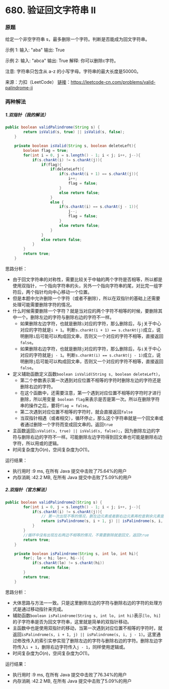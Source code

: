 # 680. 验证回文字符串 Ⅱ

### 原题
给定一个非空字符串 s，最多删除一个字符。判断是否能成为回文字符串。

示例 1:
输入: "aba"
输出: True

示例 2:
输入: "abca"
输出: True
解释: 你可以删除c字符。

注意:
字符串只包含从 a-z 的小写字母。字符串的最大长度是50000。

来源：力扣（LeetCode）
[链接](https://leetcode-cn.com/problems/valid-palindrome-ii)：https://leetcode-cn.com/problems/valid-palindrome-ii

### 两种解法

##### 1.双指针（我的解法）

```java
public boolean validPalindrome(String s) {
        return isValid(s, true) || isValid(s, false);
    }

    private boolean isValid(String s, boolean deleteLeft){
        boolean flag = true;
        for(int i = 0, j = s.length() - 1; i < j; i++, j--){
            if(s.charAt(i) != s.charAt(j)){
                if(flag){
                    if(deleteLeft){
                        if(s.charAt(i + 1) == s.charAt(j)){
                            i++;
                            flag = false;
                        }
                        else return false;
                    }
                    else {
                        if(s.charAt(i) == s.charAt(j - 1)){
                            j--;
                            flag = false;
                        }
                        else return false;
                    }
                }
                else return false;
            }
        }
        return true;
    }
```

思路分析：

* 由于回文字符串的对称性，需要比较关于中轴的两个字符是否相等，所以都是使用双指针，一个指向字符串的头，另外一个指向字符串的尾，对比完一组字符后，两个指针均向中心移动一个位置。
* 但是本题中允许删除一个字符（或者不删除），所以在双指针的基础上还需要处理可能需要删除字符的情况。
* 什么时候需要删除一个字符？就是当对应的两个字符不相等的时候，要删除其中一个。删除左边的字符与删除右边的字符不一样。
    * 如果删除左边字符，也就是删除`i`对应的字符，那么删除后，与`j`关于中心对应的字符就是`i + 1`。判断`s.charAt(i + 1) == s.charAt(j)`成立，说明删除`i`后可能可以构成回文串，否则又一个对应的字符不相等，直接返回`false`。
    * 如果删除右边字符，也就是删除`j`对应的字符，那么删除后，与`i`关于中心对应的字符就是`j - 1`。判断`s.charAt(i) == s.charAt(j - 1)`成立，说明删除`j`后可能可以构成回文串，否则又一个对应的字符不相等，直接返回`false`。
* 定义辅助函数定义函数`boolean isValid(String s, boolean deleteLeft)`，
    * 第二个参数表示第一次遇到对应位置不相等的字符时删除左边的字符还是删除右边的字符。
    * 在这个函数中，还需要注意，第一个遇到对应位置不相等的字符时才进行删除，所以用变量` boolean flag`来表示是否是第一次。所以在删除字符串的操作之后，要将`flag = false`。
    * 第二次遇到对应位置不相等的字符时，就会直接返回`false`
    * 当双指针相遇（或者相交），循环停止，那么这个字符串就是一个回文串或者通过删除一个字符而变成回文串的。返回`true`
* 主函数返回`isValid(s, true) || isValid(s, false);`，因为删除左边的字符与删除右边的字符不一样。可能删除左边字符得到回文串也可能是删除右边字符，所以用或的逻辑。
* 时间复杂度为$O(n)$，空间复杂度为$O(1)$。

运行结果：
* 执行用时 :9 ms, 在所有 Java 提交中击败了75.64%的用户
* 内存消耗 :42.2 MB, 在所有 Java 提交中击败了5.09%的用户

##### 2.双指针（官方解法）

```java
public boolean validPalindrome2(String s) {
        for(int i = 0, j = s.length() - 1; i < j; i++, j--){
            if(s.charAt(i) != s.charAt(j)){
                // 第一次出现不等的情况，删左边元素或者删右边元素再检查剩余元素是否为回文
                return isPalindrome(s, i + 1, j) || isPalindrome(s, i, j - 1);
            }
        }
        //循环中没有出现左右两边不相等的情况，不需要删除就是回文，返回true
        return true;
    }

    private boolean isPalindrome(String s, int lo, int hi){
        for(; lo < hi; lo++, hi--){
            if(s.charAt(lo) != s.charAt(hi))
                return false;
        }
        return true;
    }
```

思路分析：

* 大体思路与方法一一致。只是这里删除左边的字符与删除右边的字符的处理方式是通过移动指针来完成。
* 辅助函数`boolean isPalindrome(String s, int lo, int hi)`表示`[lo, hi]`的子字符串是否为回文字符串，这里就是简单的双指针移动。
* 主函数中也是使用双指针的移动，当第一次遇到对应位置不相等的字符时，就返回`isPalindrome(s, i + 1, j) || isPalindrome(s, i, j - 1)`。这里通过修改传入的索引实参实现了删除左边的字符与删除右边的字符。删除左边字符传入`i + 1`，删除右边字符传入`j - 1`，同样使用逻辑或。
* 时间复杂度为$O(n)$，空间复杂度为$O(1)$。

运行结果：
* 执行用时 :9 ms, 在所有 Java 提交中击败了76.34%的用户
* 内存消耗 :42.2 MB, 在所有 Java 提交中击败了5.09%的用户